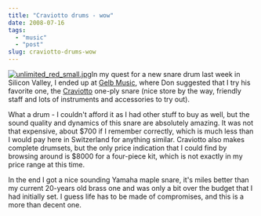 ```yaml
---
title: "Craviotto drums - wow"
date: 2008-07-16
tags: 
  - "music"
  - "post"
slug: craviotto-drums-wow
---
```


[![unlimited_red_small.jpg](http://bdelacretaz.files.wordpress.com/2008/07/unlimited-red-small.jpg)](http://www.craviottodrums.com/snares.php)In my quest for a new snare drum last week in Silicon Valley, I ended up at [Gelb Music](http://www.gelbmusic.com/), where Don suggested that I try his favorite one, the [Craviotto](http://www.craviottodrums.com) one-ply snare (nice store by the way, friendly staff and lots of instruments and accessories to try out).

What a drum - I couldn't afford it as I had other stuff to buy as well, but the sound quality and dynamics of this snare are absolutely amazing. It was not that expensive, about $700 if I remember correctly, which is much less than I would pay here in Switzerland for anything similar. Craviotto also makes complete drumsets, but the only price indication that I could find by browsing around is $8000 for a four-piece kit, which is not exactly in my price range at this time.

In the end I got a nice sounding Yamaha maple snare, it's miles better than my current 20-years old brass one and was only a bit over the budget that I had initially set. I guess life has to be made of compromises, and this is a more than decent one.
